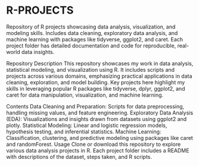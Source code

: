 # R-PROJECTS
Repository of R projects showcasing data analysis, visualization, and modeling skills. Includes data cleaning, exploratory data analysis, and machine learning with packages like tidyverse, ggplot2, and caret. Each project folder has detailed documentation and code for reproducible, real-world data insights.

Repository Description
This repository showcases my work in data analysis, statistical modeling, and visualization using R. It includes scripts and projects across various domains, emphasizing practical applications in data cleaning, exploration, and model building. Key projects here highlight my skills in leveraging popular R packages like tidyverse, dplyr, ggplot2, and caret for data manipulation, visualization, and machine learning.

Contents
Data Cleaning and Preparation: Scripts for data preprocessing, handling missing values, and feature engineering.
Exploratory Data Analysis (EDA): Visualizations and insights drawn from datasets using ggplot2 and plotly.
Statistical Modeling: Linear and logistic regression models, hypothesis testing, and inferential statistics.
Machine Learning: Classification, clustering, and predictive modeling using packages like caret and randomForest.
Usage
Clone or download this repository to explore various data analysis projects in R. Each project folder includes a README with descriptions of the dataset, steps taken, and R scripts.


